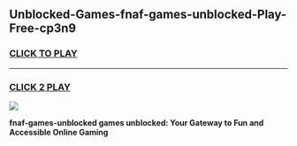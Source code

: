 
## Unblocked-Games-fnaf-games-unblocked-Play-Free-cp3n9
<h3>
<a href="https://premium76.site?title=fnaf-games-unblocked&ref=15A">CLICK TO PLAY</a></h3>
<hr>

<h3>
<a href="https://premium76.site?title=fnaf-games-unblocked&ref=15A">CLICK 2 PLAY</a>
  
</h3>

<a href="https://premium76.site?title=fnaf-games-unblocked&ref=15A"><img src="https://clearcache.store/games.png"></a>


**fnaf-games-unblocked games unblocked: Your Gateway to Fun and Accessible Online Gaming**
